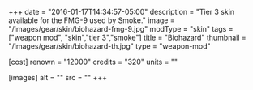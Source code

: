 +++
date = "2016-01-17T14:34:57-05:00"
description = "Tier 3 skin available for the FMG-9 used by Smoke."
image = "/images/gear/skin/biohazard-fmg-9.jpg"
modType = "skin"
tags = ["weapon mod", "skin","tier 3","smoke"]
title = "Biohazard"
thumbnail = "/images/gear/skin/biohazard-th.jpg"
type = "weapon-mod"

[cost]
  renown = "12000"
  credits = "320"
  units = ""

[images]
  alt = ""
  src = ""
+++
